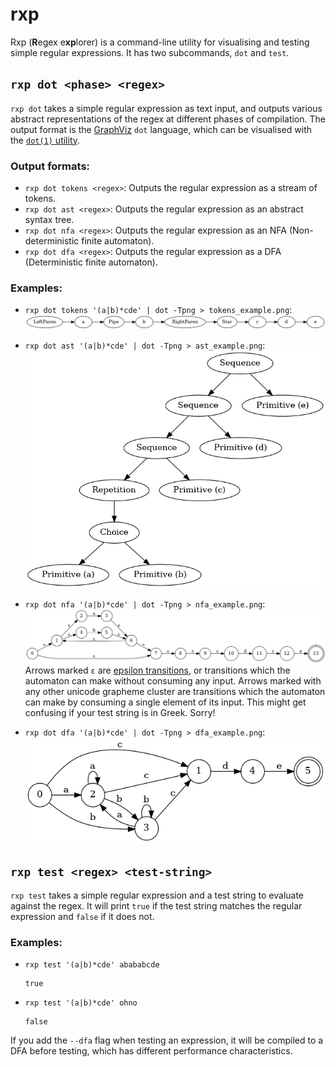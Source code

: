 # rxp

Rxp (**R**egex e**xp**lorer) is a command-line utility for visualising and testing simple regular expressions. It has two subcommands, `dot` and `test`.

## `rxp dot <phase> <regex>`

`rxp dot` takes a simple regular expression as text input, and outputs various abstract representations of the regex at different phases of compilation. The output format is the [GraphViz](https://graphviz.org/) `dot` language, which can be visualised with the [`dot(1)` utility](https://graphviz.org/download/).

### Output formats: 

- `rxp dot tokens <regex>`: Outputs the regular expression as a stream of tokens.
- `rxp dot ast <regex>`: Outputs the regular expression as an abstract syntax tree.
- `rxp dot nfa <regex>`: Outputs the regular expression as an NFA (Non-deterministic finite automaton).
- `rxp dot dfa <regex>`: Outputs the regular expression as a DFA (Deterministic finite automaton).

### Examples:

- `rxp dot tokens '(a|b)*cde' | dot -Tpng > tokens_example.png`: 
  ![Example of the rxp dot tokens command](images/tokens_example.png)

- `rxp dot ast '(a|b)*cde' | dot -Tpng > ast_example.png`: 
  ![Example of the rxp dot ast command](images/ast_example.png)

- `rxp dot nfa '(a|b)*cde' | dot -Tpng > nfa_example.png`: 
  ![Example of the rxp dot nfa command](images/nfa_example.png)
  Arrows marked `ε` are [epsilon transitions](https://en.wikipedia.org/wiki/Epsilon_transition), or transitions which the automaton can make without consuming any input. Arrows marked with any other unicode grapheme cluster are transitions which the automaton can make by consuming a single element of its input. This might get confusing if your test string is in Greek. Sorry!

- `rxp dot dfa '(a|b)*cde' | dot -Tpng > dfa_example.png`: 
  ![Example of the rxp dot dfa command](images/dfa_example.png)

## `rxp test <regex> <test-string>`

`rxp test` takes a simple regular expression and a test string to evaluate against the regex. It will print `true` if the test string matches the regular expression and `false` if it does not. 

### Examples:

- `rxp test '(a|b)*cde' abababcde`
  ```
  true
  ```

- `rxp test '(a|b)*cde' ohno`
  ```
  false
  ```

If you add the `--dfa` flag when testing an expression, it will be compiled to a DFA before testing, which has different performance characteristics.
